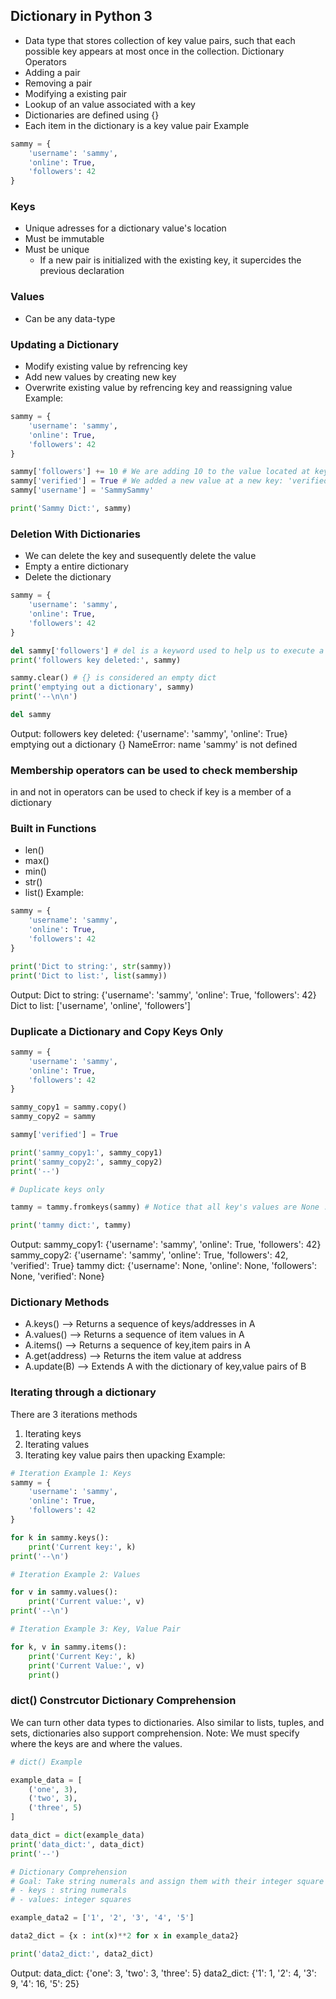 ## Dictionary in Python 3
* Data type that stores collection of key value pairs, such that each possible key appears at most once in the collection. 
Dictionary Operators
* Adding a pair
* Removing a pair
* Modifying a existing pair
* Lookup of an value associated with a key
* Dictionaries are defined using {}
* Each item in the dictionary is a key value pair
Example
```python
sammy = {
    'username': 'sammy',
    'online': True,
    'followers': 42
}
```
### Keys
* Unique adresses for a dictionary value's location
* Must be immutable
* Must be unique
     * If a new pair is initialized with the existing key, it supercides the previous declaration
### Values
* Can be any data-type
### Updating a Dictionary
* Modify existing value by refrencing key
* Add new values by creating new key
* Overwrite existing value by refrencing key and reassigning value
Example:
```python
sammy = {
    'username': 'sammy',
    'online': True,
    'followers': 42
}

sammy['followers'] += 10 # We are adding 10 to the value located at key: 'followers'
sammy['verified'] = True # We added a new value at a new key: 'verified'
sammy['username'] = 'SammySammy'

print('Sammy Dict:', sammy)
```
### Deletion With Dictionaries
* We can delete the key and susequently delete the value
* Empty a entire dictionary
* Delete the dictionary
```python
sammy = {
    'username': 'sammy',
    'online': True,
    'followers': 42
}

del sammy['followers'] # del is a keyword used to help us to execute a removal
print('followers key deleted:', sammy)

sammy.clear() # {} is considered an empty dict
print('emptying out a dictionary', sammy)
print('--\n\n')

del sammy
```
Output:
followers key deleted: {'username': 'sammy', 'online': True}
emptying out a dictionary {}
NameError: name 'sammy' is not defined
### Membership operators can be used to check membership
in and not in operators can be used to check if key is a member of a dictionary
### Built in Functions
* len() 
* max() 
* min() 
* str() 
* list()
Example:
```python
sammy = {
    'username': 'sammy',
    'online': True,
    'followers': 42
}

print('Dict to string:', str(sammy))
print('Dict to list:', list(sammy))
```
Output:
Dict to string: {'username': 'sammy', 'online': True, 'followers': 42}
Dict to list: ['username', 'online', 'followers']
### Duplicate a Dictionary and Copy Keys Only
``` python
sammy = {
    'username': 'sammy',
    'online': True,
    'followers': 42
}

sammy_copy1 = sammy.copy()
sammy_copy2 = sammy

sammy['verified'] = True

print('sammy_copy1:', sammy_copy1)
print('sammy_copy2:', sammy_copy2)
print('--')

# Duplicate keys only

tammy = tammy.fromkeys(sammy) # Notice that all key's values are None ... aka empty

print('tammy dict:', tammy)
```
Output:
sammy_copy1: {'username': 'sammy', 'online': True, 'followers': 42}
sammy_copy2: {'username': 'sammy', 'online': True, 'followers': 42, 'verified': True}
tammy dict: {'username': None, 'online': None, 'followers': None, 'verified': None}
### Dictionary Methods
* A.keys() –> Returns a sequence of keys/addresses in A
* A.values() –> Returns a sequence of item values in A
* A.items() –> Returns a sequence of key,item pairs in A
* A.get(address) –> Returns the item value at address
* A.update(B) –> Extends A with the dictionary of key,value pairs of B
### Iterating through a dictionary
There are 3 iterations methods
1. Iterating keys
2. Iterating values
3. Iterating key value pairs then upacking
Example:
```python
# Iteration Example 1: Keys
sammy = {
    'username': 'sammy',
    'online': True,
    'followers': 42
}

for k in sammy.keys():
    print('Current key:', k)
print('--\n')

# Iteration Example 2: Values

for v in sammy.values():
    print('Current value:', v)
print('--\n')

# Iteration Example 3: Key, Value Pair

for k, v in sammy.items():
    print('Current Key:', k)
    print('Current Value:', v)
    print()
```
### dict() Constrcutor Dictionary Comprehension
We can turn other data types to dictionaries.
Also similar to lists, tuples, and sets, dictionaries also support comprehension.
Note:
We must specify where the keys are and where the values.
```python
# dict() Example

example_data = [
    ('one', 3),
    ('two', 3),
    ('three', 5)
]

data_dict = dict(example_data)
print('data_dict:', data_dict)
print('--')

# Dictionary Comprehension
# Goal: Take string numerals and assign them with their integer square
# - keys : string numerals
# - values: integer squares

example_data2 = ['1', '2', '3', '4', '5']

data2_dict = {x : int(x)**2 for x in example_data2}

print('data2_dict:', data2_dict)
```
Output:
data_dict: {'one': 3, 'two': 3, 'three': 5}
data2_dict: {'1': 1, '2': 4, '3': 9, '4': 16, '5': 25}
